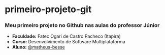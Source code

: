 # primeiro-projeto-git

### Meu primeiro projeto no Github nas aulas do professor Júnior

- **Faculdade:** Fatec Ogari de Castro Pacheco (Itapira)
- **Curso:** Desenvolvimento de Software Multiplataforma
- **Aluno:** [@matheus-besse](https://github.com/matheus-besse)
